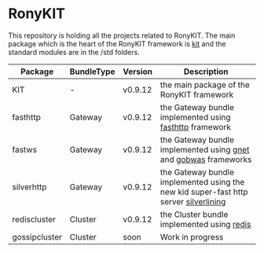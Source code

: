 # RonyKIT

This repository is holding all the projects related to RonyKIT. The main package which is the heart of
the RonyKIT framework is [kit](./kit) and the standard modules are in the /std folders.

| Package       | BundleType | Version | Description                                                                                                                          |
|---------------|------------|---------|--------------------------------------------------------------------------------------------------------------------------------------|
| KIT           | -          | v0.9.12 | the main package of the RonyKIT framework                                                                                            |
| fasthttp      | Gateway    | v0.9.12 | the Gateway bundle implemented using [fasthttp](https://github.com/valyala/fasthttp) framework                                       |
| fastws        | Gateway    | v0.9.12 | the Gateway bundle implemented using [gnet](https://github.com/panjf2000/gnet) and [gobwas](https://github.com/gobwas/ws) frameworks |
| silverhttp    | Gateway    | v0.9.12 | the Gateway bundle implemented using the new kid super-fast http server [silverlining](https://github.com/go-www/silverlining)       |
| rediscluster  | Cluster    | v0.9.12 | the Cluster bundle implemented using [redis](https://github.com/go-redis/redis)                                                      |
| gossipcluster | Cluster    | soon    | Work in progress                                                                                                                     |

